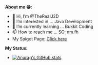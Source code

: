 **About me 😁:**

- 👋 Hi, I’m @TheRealJ2D
- 👀 I’m interested in ... Java Development
- 🌱 I’m currently learning ... Bukkit Coding
- 📫 How to reach me ... SC: nm.fh
- My Spigot Page: [Click here](https://www.spigotmc.org/members/therealfahad.1202302/)


**My Status:**

- [![Anurag's GitHub stats](https://github-readme-stats.vercel.app/api?username=TheRealJ2D)](https://github.com/TheRealJ2D/github-readme-stats)
